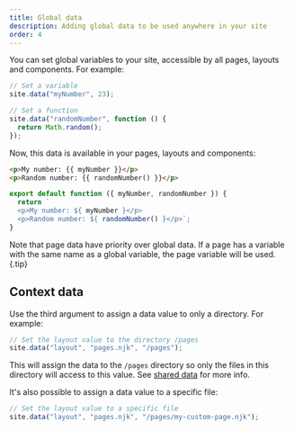 ```yaml
---
title: Global data
description: Adding global data to be used anywhere in your site
order: 4
---
```


You can set global variables to your site, accessible by all pages, layouts and
components. For example:

```js
// Set a variable
site.data("myNumber", 23);

// Set a function
site.data("randomNumber", function () {
  return Math.random();
});
```

Now, this data is available in your pages, layouts and components:

<lume-code>

```html { title="Nunjucks" }
<p>My number: {{ myNumber }}</p>
<p>Random number: {{ randomNumber() }}</p>
```

```js { title="JavaScript" }
export default function ({ myNumber, randomNumber }) {
  return `
  <p>My number: ${ myNumber }</p>
  <p>Random number: ${ randomNumber() }</p>`;
}
```

</lume-code>

Note that page data have priority over global data. If a page has a variable
with the same name as a global variable, the page variable will be used. {.tip}

## Context data

Use the third argument to assign a data value to only a directory. For example:

```js
// Set the layout value to the directory /pages
site.data("layout", "pages.njk", "/pages");
```

This will assign the data to the `/pages` directory so only the files in this
directory will access to this value. See
[shared data](../creating-pages/shared-data.md) for more info.

It's also possible to assign a data value to a specific file:

```js
// Set the layout value to a specific file
site.data("layout", "pages.njk", "/pages/my-custom-page.njk");
```
